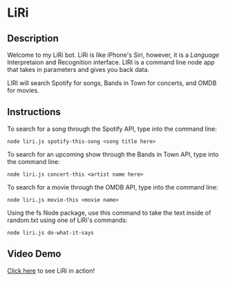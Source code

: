 # LiRi

## Description

Welcome to my LiRi bot. LiRi is like iPhone's Siri, however, it is a *Language* Interpretaion and Recognition interface. LIRI is a command line node app that takes in parameters and gives you back data.

LIRI will search Spotify for songs, Bands in Town for concerts, and OMDB for movies.

## Instructions

To search for a song through the Spotify API, type into the command line:

    node liri.js spotify-this-song <song title here>

To search for an upcoming show through the Bands in Town API, type into the command line:

    node liri.js concert-this <artist name here>

To search for a movie through the OMDB API, type into the command line:

    node liri.js movie-this <movie name>

Using the fs Node package, use this command to take the text inside of random.txt using one of LiRi's commands:

    node liri.js do-what-it-says

## Video Demo

[Click here](https://drive.google.com/file/d/1i3Lv45NDG3QvrlvWzlUjY286fYtknlUR/view) to see LiRi in action!

